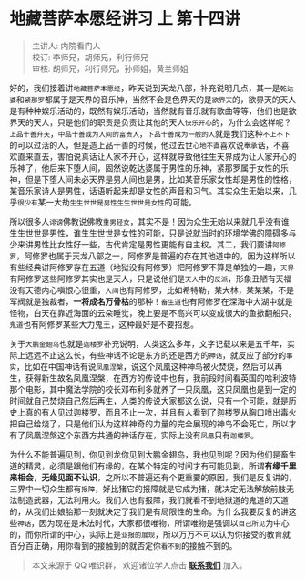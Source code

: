 # 地藏菩萨本愿经讲习 上 第十四讲

> 主讲人: 内院看门人 <br />
> 校订: 李师兄，胡师兄，利行师兄 <br />
> 审核: 胡师兄，利行师兄，孙师姐，黄兰师姐 <br />

好的，我们接着讲`地藏菩萨本愿经`，昨天说到天龙八部，补充说明几点，其一是`乾达婆`和`紧那罗`都属于是天界的音乐神，当然不会是色界天的是`欲界天`的，欲界天的天人是有种种娱乐活动的，既然有娱乐活动，当然就有音乐就有歌曲等等，他们也是欲界天的天人，只是他们的职责是负责让其他的天人`快乐开心`的，为什么会这样呢？`上品十善升天`，`中品十善成为人间的富贵人`，`下品十善成为一般的人`就是我们这种`不上不下`的可以过活的人，但是造上品十善的时候，他过去世`心地不直`喜欢说`奉承`话，不喜欢直来直去，害怕说真话让人家不开心，这样就导致他往生天界成为让人家开心的乐神了，他后来下堕人间，固然说乾达婆属于男性的乐神，紧那罗属于女性的乐神，但是下堕人间未必天界是男人间也是男，比如某音乐家女性却是男性的性格，某音乐家诗人是男性，话语听起来却是女性的声音和习气。其实众生无始以来，几乎`很少有`某一大劫`生生世世是男性生生世世是女性`的可能。

所以很多人`诽谤`佛教说佛教`重男轻女`，其实不是！因为众生无始以来就几乎没有谁生生世世是男性，谁生生世世是女性的可能，只是说就当时的环境学佛的障碍多与少来讲男性比女性好一些，古代肯定是男性更能有自主权。其二，我们要讲`阿修罗`，阿修罗也属于天龙八部之一，阿修罗是普遍的存在其他道中的，因为这样所以有些经典讲阿修罗存在五道（地狱没有阿修罗）把阿修罗不算是单独的一趣，`天界`有阿修罗这些阿修罗其实也是天人，只是说他们是`天人`中的`反派`，形象丑陋有天福没有天德内心嗔恨心很重，`人间`也有阿修罗，比如希特勒，某大林，某某某，不是军阀就是独裁者，**一将成名万骨枯**的那种！`畜生道`也有阿修罗在深海中大湖中就是怪物，白天在靠近海面的云朵睡觉，晚上要是不高兴可以变成很大的鱼掀翻船只。`鬼道`也有阿修罗某些大力鬼王，这种最好是不要招惹。

关于`大鹏金翅鸟`也就是`迦楼罗`补充说明，人类这么多年，文字记载以来是五千年，实际上远远不止这么长，有些神话不论是东方的还是西方的`神话`，就反应了部分的`事实`，比如在中国神话有说`凤凰涅槃`，说这个凤凰这种神鸟被火焚烧，然后可以再生，获得新生故名凤凰涅槃，在西方的传说中也有，我前段时间看英国的哈利波特那个电影，其中魔法学院的校长邓布利多就养了一只凤凰，这只凤凰也是到一定的时间就自己焚烧自己然后再生，人类的传说大家都这么说，只有一个可能，就是历史上真的有人见过迦楼罗，而且不止一次，并且有人看到了迦楼罗从胸口喷出毒火把自己给烧了，只是他们认为这样神奇的力量的完全展现的神鸟不会死亡，所以才有了凤凰涅槃这个东西方共通的神话存在，实际上没有`凤凰`只有`迦楼罗`。

为什么不能普遍见到，你见到龙你见到大鹏金翅鸟，我也见到呢？因为他们是畜生道的精灵，必须是跟他们有缘的，在某个特定的时间才有可能见到，所谓**有缘千里来相会，无缘见面不认识**，之所以不普遍还有个更重要的原因，我们是反复讲的，三界中一切众生都有`报障`，好比猪它的报障就是它成为猪，就决定无法解放前肢无法制造武器，无法利用火。我们人也有报障，我们就看不到地狱道的鬼道的天道的，从我们出娘胎那一刻就决定了我们是有局限性的生命。为什么我要反复的讲这些`神话`，因为现在是末法时代，大家都很唯物，所谓唯物是强调以`自己所见`为中心的，而你所谓的中心，实际上是`业报的展现`，所以万万不可以认为你接受的教育就百分百正确，用你看到的接触到的就否定你`看不到`的接触不到的。

> 本文来源于 QQ 唯识群， 欢迎诸位学人点击 **[联系我们](https://mp.weixin.qq.com/s/lZCfWjmLjgNR165Tx4_bCQ)** 加入。
